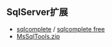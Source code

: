 ## SqlServer扩展

- [sqlcomplete](https://www.devart.com/dbforge/sql/sqlcomplete/) / [sqlcomplete free](https://download.csdn.net/download/winsty2008/10467129)
- [MsSqlTools.zip](https://download.csdn.net/download/winsty2008/10467155)